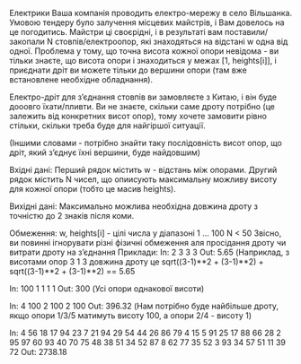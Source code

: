 Електрики
Ваша компанія проводить електро-мережу в село Вільшанка.  Умовою тендеру було залучення місцевих майстрів, і Вам довелось на це погодитись.  Майстри ці своєрідні, і в результаті вам поставили/закопали N стовпів/електроопор, які знаходяться на відстані w одна від одної.  Проблема у тому, що точна висота кожної опори невідома - ви тільки знаєте, що висота опори i знаходиться у межах [1, heights[i]], і приєднати дріт ви можете тільки до вершини опори (там вже встановлене необхідне обладнання).

Електро-дріт для з’єднання стовпів ви замовляєте з Китаю, і він буде дооовго їхати/пливти.	  Ви не знаєте, скільки саме дроту потрібно (це залежить від конкретних висот опор), тому хочете замовити рівно стільки, скільки треба буде для найгіршої ситуації.

(Іншими словами - потрібно знайти таку послідовність висот опор, що дріт, який з’єднує їхні вершини, буде найдовшим)

Вхідні дані:
	Перший рядок містить w - відстань між опорами. Другий рядок містить N чисел, що опиисують максимальну можливу висоту для кожної опори (тобто це масив heights).

Вихідні дані:
	Максимально можлива необхідна довжина дроту з точністю до 2 знаків після коми.

Обмеження:
	w, heights[i] - цілі числа у діапазоні 1 … 100
            N < 50
	Звісно, ви повинні ігнорувати різні фізичні обмеження аля просідання дроту чи витрати дроту на з’єднання
Приклади:
In:
2
3 3 3
Out:
	5.65
	(Наприклад, з висотами опор 3 1 3 довжина дроту це sqrt((3-1)**2 + (3-1)**2) + sqrt((3-1)**2 + (3-1)**2) == 5.65

In:
100
1 1 1 1
Out:
	300
	(Усі опори однакової висоти)

In:
4
100 2 100 2 100
Out:
	396.32
	(Нам потрібно буде найбільше дроту, якщо опори 1/3/5 матимуть висоту 100, а опори 2/4 - висоту 1)

In:
4
56 18 17 94 23 7 21 94 29 54 44 26 86 79 4 15 5 91 25 17 88 66 28 2 95 97 60 93 40 70 75 48 38 51 34 52 87 8 62 77 35 52 3 93 34 57 51 11 39 72
Out:
	2738.18


